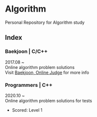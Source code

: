 Algorithm
=========
Personal Repository for Algorithm study

## Index
### Baekjoon | C/C++
2017.08 ~  
Online algorithm problem solutions   
Visit [Baekjoon, Online Judge](https://www.acmicpc.net) for more info   

### Programmers | C++
2020.10 ~  
Online algorithm problem solutions for tests  
* Scored: Level 1
